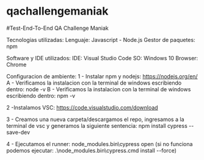 # qachallengemaniak
#Test-End-To-End QA Challenge Maniak



Tecnologias utilizadas: Lenguaje: Javascript - Node.js Gestor de paquetes: npm

Software y IDE utilizados: IDE: Visual Studio Code SO: Windows 10 Browser: Chrome

Configuracion de ambiente: 1 - Instalar npm y nodejs: https://nodejs.org/en/ A - Verificamos la instalacion con la terminal de windows escribiendo dentro: node -v B - Verificamos la instalacion con la terminal de windows escribiendo dentro: npm -v

2 -Instalamos VSC: https://code.visualstudio.com/download

3 - Creamos una nueva carpeta/descargamos el repo, ingresamos a la terminal de vsc y generamos la siguiente sentencia: npm install cypress --save-dev

4 - Ejecutamos el runner: node_modules.bin\cypress open (si no funciona podemos ejecutar: .\node_modules.bin\cypress.cmd install --force)

